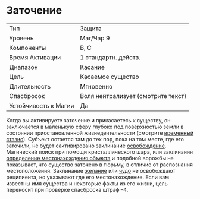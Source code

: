 
# Заточение

| | |
|---|---|
|Тип|Защита|
|Уровень| Маг/Чар 9|
|Компоненты| В, С|
|Время Активации| 1 стандартн. действ.|
|Диапазон| Касание|
|Цель| Касаемое существо|
|Длительность| Мгновенно|
|Спасбросок| Воля нейтрализует (смотрите текст)|
|Устойчивость к Магии| Да|

Когда вы активируете заточение и прикасаетесь к существу, он заключается в маленькую сферу глубоко под поверхностью земли в состоянии приостановленной жизнедеятельности (смотрите [временный стазис](временный-застой.md)). Субъект остается там до тех пор, пока на том месте, где его заточили, не будет сактивировано заклинание [освобождение](свобода.md). Магический поиск при помощи кристаллического шара, или заклинания [определение местонахождения объекта](определить-местоположение.md) и подобной ворожбы не показывает, что существо заточено в тюрьму, в отличие от распознания местоположения. Заклинание [желание](желание.md) или [чудо](чудо.md) не освобождают реципиента, но указывают где его местонахождение. Если вам известны имя существа и некоторые факты из его жизни, цель переносит при проверке спасброска штраф –4.